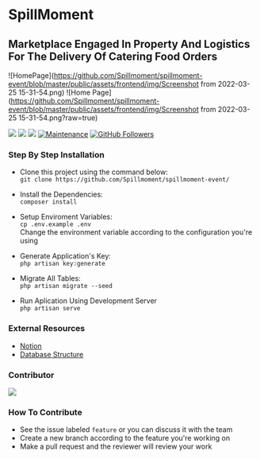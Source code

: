 # SpillMoment
## Marketplace Engaged In Property And Logistics For The Delivery Of Catering Food Orders

![HomePage](https://github.com/Spillmoment/spillmoment-event/blob/master/public/assets/frontend/img/Screenshot from 2022-03-25 15-31-54.png)
![Home Page](https://github.com/Spillmoment/spillmoment-event/blob/master/public/assets/frontend/img/Screenshot from 2022-03-25 15-31-54.png?raw=true)

[![](https://img.shields.io/github/issues/Spillmoment/spillmoment-event?style=flat-square)](https://img.shields.io/github/issues/Spillmoment/spillmoment-event?style=flat-square) ![](https://img.shields.io/github/stars/Spillmoment/spillmoment-event?style=flat-square)
![](https://img.shields.io/github/forks/Spillmoment/spillmoment-event?style=flat-square) [](http://makeapullrequest.com) [![Maintenance](https://img.shields.io/badge/Maintained%3F-yes-green.svg?style=flat-square)](https://GitHub.com/Naereen/StrapDown.js/graphs/commit-activity) [![GitHub Followers](https://img.shields.io/github/followers/viandwi24.svg?style=flat-square&label=Follow&maxAge=2592000)](https://github.com/viandwi24?tab=followers)

### Step By Step Installation

- Clone this project using the command below:
    </br>``git clone https://github.com/Spillmoment/spillmoment-event/``
    
- Install the Dependencies:
    </br>``composer install``

- Setup Enviroment Variables:
    </br>``cp .env.example .env``
    </br>Change the environment variable according to the configuration you're using
    
- Generate Application's Key:
    </br>``php artisan key:generate``
    
- Migrate All Tables:
    </br>``php artisan migrate --seed``
  
- Run Aplication Using Development Server
    </br>``php artisan serve``

### External Resources
- [Notion](https://www.notion.so/degovan/spillmoment-id-a0589dbf5ea04baea610886f1900fd1c)
- [Database Structure](https://app.dynobird.com/?action=open&id=63c068f5-624a-4afb-8316-861abde5dd05)

### Contributor
<a href="https://github.com/Spillmoment/spillmoment-event/graphs/contributors">
  <img src="https://contrib.rocks/image?repo=Spillmoment/spillmoment-event"/>
</a>

### How To Contribute
- See the issue labeled ``feature`` or you can discuss it with the team
- Create a new branch according to the feature you're working on
- Make a pull request and the reviewer will review your work
